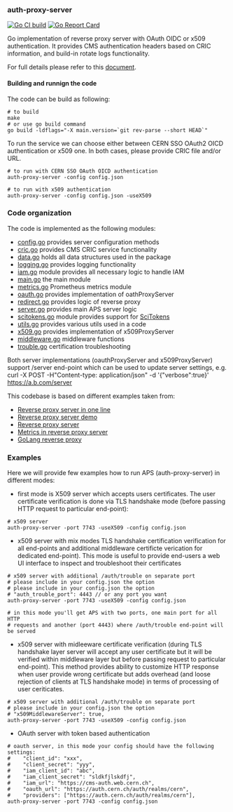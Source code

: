 ### auth-proxy-server

[![Go CI build](https://github.com/dmwm/auth-proxy-server/actions/workflows/go-ci.yml/badge.svg)](https://github.com/dmwm/auth-proxy-server/actions/workflows/go-ci.yml)
[![Go Report Card](https://goreportcard.com/badge/github.com/dmwm/auth-proxy-server)](https://goreportcard.com/report/github.com/dmwm/auth-proxy-server)

Go implementation of reverse proxy server with OAuth OIDC or x509 authentication.
It provides CMS authentication headers based on CRIC information, and
build-in rotate logs functionality.

For full details please refer to this [document](docs/aps.md).


#### Building and runnign the code

The code can be build as following:
```
# to build
make
# or use go build command
go build -ldflags="-X main.version=`git rev-parse --short HEAD`"
```

To run the service we can choose either between CERN SSO OAuth2 OICD
authentication or x509 one. In both cases, please provide CRIC file and/or URL.
```
# to run with CERN SSO OAuth OICD authentication
auth-proxy-server -config config.json

# to run with x509 authentication
auth-proxy-server -config config.json -useX509
```

### Code organization
The code is implemented as the following modules:
- [config.go](config.go) provides server configuration methods
- [cric.go](cric/cric.go) provides CMS CRIC service functionality
- [data.go](data.go) holds all data structures used in the package
- [logging.go](logging/logging.go) provides logging functionality
- [iam.go](iam.go) module provides all necessary logic to handle IAM
- [main.go](main.go) the main module
- [metrics.go](metrics.go) Prometheus metrics module
- [oauth.go](oauth.go) provides implementation of oathProxyServer
- [redirect.go](redirect.go) provides logic of reverse proxy
- [server.go](server.go) provides main APS server logic
- [scitokens.go](scitokens.go) module provides support for [SciTokens](https://scitokens.org/)
- [utils.go](utils.go) provides various utils used in a code
- [x509.go](x509.go) provides implementation of x509ProxyServer
- [middleware.go](middleware.go) middleware functions
- [trouble.go](trouble.go) certification troubleshooting

Both server implementations (oauthProxyServer and x509ProxyServer) support
/server end-point which can be used to update server settings, e.g.
curl -X POST -H"Content-type: application/json" -d '{"verbose":true}' https://a.b.com/server

This codebase is based on different examples taken from:
- [Reverse proxy server in one line](https://hackernoon.com/writing-a-reverse-proxy-in-just-one-line-with-go-c1edfa78c84b)
- [Reverse proxy server demo](https://github.com/bechurch/reverse-proxy-demo/blob/master/main.go)
- [Reverse proxy server](https://imti.co/golang-reverse-proxy/)
- [Metrics in reverse proxy server](https://itnext.io/capturing-metrics-with-gos-reverse-proxy-5c36cb20cb20)
- [GoLang reverse proxy](https://www.integralist.co.uk/posts/golang-reverse-proxy/)

### Examples
Here we will provide few examples how to run APS (auth-proxy-server) in
different modes:
- first mode is X509 server which accepts users certificates. The user
  certificate verification is done via TLS handshake mode (before passing HTTP
  request to particular end-point):
```
# x509 server
auth-proxy-server -port 7743 -useX509 -config config.json
```
- x509 server with mix modes TLS handshake certification verification for all
  end-points and additional middleware certificte verication for dedicated
  end-point). This mode is useful to provide end-users a web UI interface
  to inspect and troubleshoot their certificates

```
# x509 server with additional /auth/trouble on separate port
# please include in your config.json the option
# please include in your config.json the option
# "auth_trouble_port": 4443 // or any port you want
auth-proxy-server -port 7743 -useX509 -config config.json

# in this mode you'll get APS with two ports, one main port for all HTTP
# requests and another (port 4443) where /auth/trouble end-point will be served
```

- x509 server with midleeware certificate verification (during TLS handshake
layer server will accept any user certificate but it will be verified within
middleware layer but before passing request to particular end-point). This
method provides ability to customize HTTP response when user provide wrong
certificate but adds overhead (and loose rejection of clients at TLS handshake
mode) in terms of processing of user ceriticates.

```
# x509 server with additional /auth/trouble on separate port
# please include in your config.json the option
# "x509MiddlewareServer": true,
auth-proxy-server -port 7743 -useX509 -config config.json
```

- OAuth server with token based authentication

```
# oauth server, in this mode your config should have the following settings:
#    "client_id": "xxx",
#    "client_secret": "yyy",
#    "iam_client_id": "abc",
#    "iam_client_secret": "sldkfjlskdfj",
#    "iam_url": "https://cms-auth.web.cern.ch",
#    "oauth_url": "https://auth.cern.ch/auth/realms/cern",
#    "providers": ["https://auth.cern.ch/auth/realms/cern"],
auth-proxy-server -port 7743 -config config.json
```
